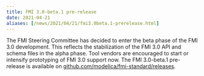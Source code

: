 ```yaml
---
title: FMI 3.0-beta.1 pre-release
date: 2021-04-21
aliases: [/news/2021/04/21/fmi3.0beta.1-prerelease.html]
---
```


The FMI Steering Committee has decided to enter the beta phase of the FMI 3.0 development.
This reflects the stabilization of the FMI 3.0 API and schema files in the alpha phase.
Tool vendors are encouraged to start or intensify prototyping of FMI 3.0 support now.
The FMI 3.0-beta.1 pre-release is available on [github.com/modelica/fmi-standard/releases](https://github.com/modelica/fmi-standard/releases).
